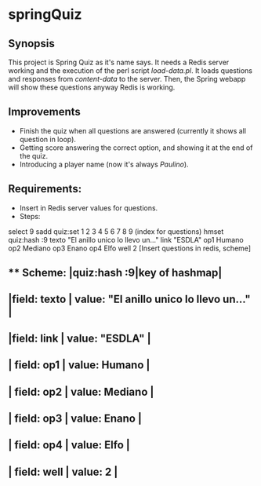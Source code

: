 # springQuiz
## Synopsis
This project is Spring Quiz as it's name says. It needs a Redis server working and the execution of the perl script *load-data.pl*. It loads questions and responses from *content-data* to the server. Then, the Spring webapp will show these questions anyway Redis is working.

## Improvements
- Finish the quiz when all questions are answered (currently it shows all question in loop).
- Getting score answering the correct option, and showing it at the end of the quiz.
- Introducing a player name (now it's always *Paulino*).

## Requirements:
- Insert in Redis server values for questions.
- Steps:

 select 9
 sadd quiz:set 1 2 3 4 5 6 7 8 9 (index for questions)
 hmset quiz:hash :9 texto "El anillo unico lo llevo un..." link "ESDLA" op1 Humano op2 Mediano op3 Enano op4 Elfo well 2 [Insert questions in redis, scheme]

** Scheme: 
|quiz:hash :9|key of hashmap|
--------------------------------------------------------
|field: texto | value: "El anillo unico lo llevo un..." |
--------------------------------------------------------
|field: link | value: "ESDLA" |
------------------------------
| field: op1 | value: Humano |
------------------------------
| field: op2 | value: Mediano |
-----------------------------
| field: op3 | value: Enano |
-----------------------------
| field: op4 | value: Elfo |
--------------------------
| field: well | value: 2 |
--------------------------
